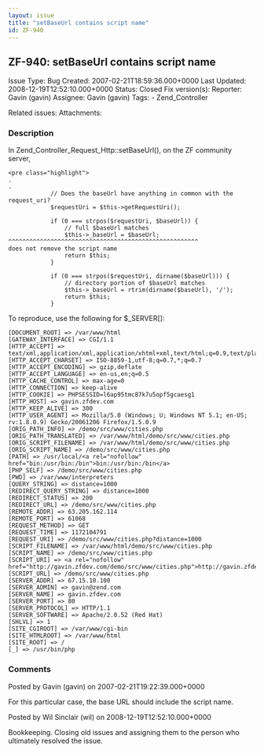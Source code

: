 ```yaml
---
layout: issue
title: "setBaseUrl contains script name"
id: ZF-940
---
```


ZF-940: setBaseUrl contains script name
---------------------------------------

 Issue Type: Bug Created: 2007-02-21T18:59:36.000+0000 Last Updated: 2008-12-19T12:52:10.000+0000 Status: Closed Fix version(s): 
 Reporter:  Gavin (gavin)  Assignee:  Gavin (gavin)  Tags: - Zend\_Controller
 
 Related issues: 
 Attachments: 
### Description

In Zend\_Controller\_Request\_Http::setBaseUrl(), on the ZF community server,

 
    <pre class="highlight">
    .
    .
                // Does the baseUrl have anything in common with the request_uri?
                $requestUri = $this->getRequestUri();
    
                if (0 === strpos($requestUri, $baseUrl)) {
                    // full $baseUrl matches
                    $this->_baseUrl = $baseUrl;
    ^^^^^^^^^^^^^^^^^^^^^^^^^^^^^^^^^^^^^^^^^^^^^^^^^^^^^^
    does not remove the script name
                    return $this;
                }
    
                if (0 === strpos($requestUri, dirname($baseUrl))) {
                    // directory portion of $baseUrl matches
                    $this->_baseUrl = rtrim(dirname($baseUrl), '/');
                    return $this;
                }


To reproduce, use the following for $\_SERVER[]:

 
    [DOCUMENT_ROOT] => /var/www/html
    [GATEWAY_INTERFACE] => CGI/1.1
    [HTTP_ACCEPT] => text/xml,application/xml,application/xhtml+xml,text/html;q=0.9,text/plain;q=0.8,image/png,*/*;q=0.5
    [HTTP_ACCEPT_CHARSET] => ISO-8859-1,utf-8;q=0.7,*;q=0.7
    [HTTP_ACCEPT_ENCODING] => gzip,deflate
    [HTTP_ACCEPT_LANGUAGE] => en-us,en;q=0.5
    [HTTP_CACHE_CONTROL] => max-age=0
    [HTTP_CONNECTION] => keep-alive
    [HTTP_COOKIE] => PHPSESSID=l6ap95tmc87k7u5opf5gcaesg1
    [HTTP_HOST] => gavin.zfdev.com
    [HTTP_KEEP_ALIVE] => 300
    [HTTP_USER_AGENT] => Mozilla/5.0 (Windows; U; Windows NT 5.1; en-US; rv:1.8.0.9) Gecko/20061206 Firefox/1.5.0.9
    [ORIG_PATH_INFO] => /demo/src/www/cities.php
    [ORIG_PATH_TRANSLATED] => /var/www/html/demo/src/www/cities.php
    [ORIG_SCRIPT_FILENAME] => /var/www/html/demo/src/www/cities.php
    [ORIG_SCRIPT_NAME] => /demo/src/www/cities.php
    [PATH] => /usr/local/<a rel="nofollow" href="bin:/usr/bin:/bin">bin:/usr/bin:/bin</a>
    [PHP_SELF] => /demo/src/www/cities.php
    [PWD] => /var/www/interpreters
    [QUERY_STRING] => distance=1000
    [REDIRECT_QUERY_STRING] => distance=1000
    [REDIRECT_STATUS] => 200
    [REDIRECT_URL] => /demo/src/www/cities.php
    [REMOTE_ADDR] => 63.205.162.114
    [REMOTE_PORT] => 61068
    [REQUEST_METHOD] => GET
    [REQUEST_TIME] => 1172104791
    [REQUEST_URI] => /demo/src/www/cities.php?distance=1000
    [SCRIPT_FILENAME] => /var/www/html/demo/src/www/cities.php
    [SCRIPT_NAME] => /demo/src/www/cities.php
    [SCRIPT_URI] => <a rel="nofollow" href="http://gavin.zfdev.com/demo/src/www/cities.php">http://gavin.zfdev.com/demo/src/www/cities.php</a>
    [SCRIPT_URL] => /demo/src/www/cities.php
    [SERVER_ADDR] => 67.15.10.100
    [SERVER_ADMIN] => gavin@zend.com
    [SERVER_NAME] => gavin.zfdev.com
    [SERVER_PORT] => 80
    [SERVER_PROTOCOL] => HTTP/1.1
    [SERVER_SOFTWARE] => Apache/2.0.52 (Red Hat)
    [SHLVL] => 1
    [SITE_CGIROOT] => /var/www/cgi-bin
    [SITE_HTMLROOT] => /var/www/html
    [SITE_ROOT] => /
    [_] => /usr/bin/php


 

 

### Comments

Posted by Gavin (gavin) on 2007-02-21T19:22:39.000+0000

For this particular case, the base URL should include the script name.

 

 

Posted by Wil Sinclair (wil) on 2008-12-19T12:52:10.000+0000

Bookkeeping. Closing old issues and assigning them to the person who ultimately resolved the issue.

 

 